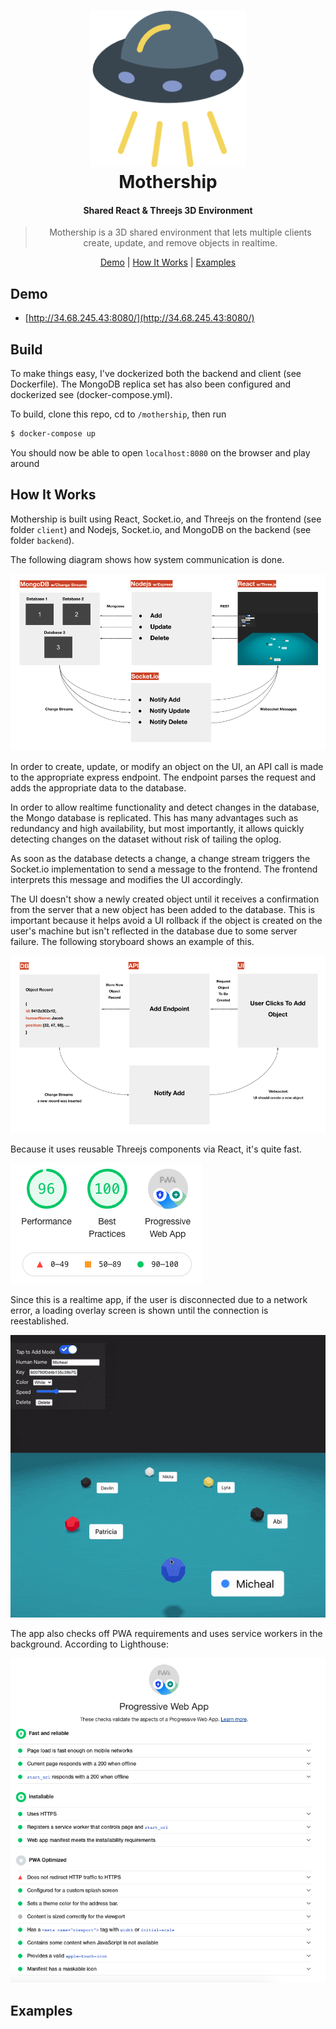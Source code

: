 

<h1 align="center">
  <a href="http://34.68.245.43:8080/"><img src="/assets/logo.png" width="250"/></a>
  <br>
  Mothership
</h1>

<h4 align="center">Shared React & Threejs 3D Environment </h4>


<blockquote align="center">
 Mothership is a 3D shared environment that lets multiple clients create, update, and remove objects in realtime.

</blockquote>

<p align="center">
  <a href="#demo">Demo</a>&nbsp;|&nbsp;<a href="#how-it-works">How It Works</a>&nbsp;|&nbsp;<a href="#examples">Examples</a>
</p>


## Demo
- [http://34.68.245.43:8080/](http://34.68.245.43:8080/)


## Build

To make things easy, I've dockerized both the backend and client (see Dockerfile). The MongoDB replica set has also been configured and dockerized see (docker-compose.yml).

To build, clone this repo, cd to `/mothership`, then run
```bash
$ docker-compose up
```

You should now be able to open `localhost:8080` on the browser and play around

## How It Works

Mothership is built using React, Socket.io, and Threejs on the frontend (see folder `client`) and Nodejs, Socket.io, and MongoDB on the backend (see folder `backend`). 

The following diagram shows how system communication is done.

![Mothership Architecture](./assets/architecture.png)

In order to create, update, or modify an object on the UI, an API call is made to the appropriate express endpoint.
The endpoint parses the request and adds the appropriate data to the database.

In order to allow realtime functionality and detect changes in the database,
the Mongo database is replicated. This has many advantages such as redundancy and high availability, but most importantly, it allows quickly detecting changes on the dataset without risk of tailing the oplog. 

As soon as the database detects a change, a change stream triggers the Socket.io implementation to send a message to the frontend. The frontend interprets this message and modifies the UI accordingly. 

The UI doesn't show a newly created object until it receives a confirmation from the server that a new object has been added to the database. This is important because it helps avoid a UI rollback if the object is created on the user's machine but isn't reflected in the database due to some server failure. The following storyboard shows an example of this.

![Mothership Architecture](./assets/story.png)

Because it uses reusable Threejs components via React, it's quite fast.

![Mothership Architecture](./assets/scores.png)

Since this is a realtime app, if the user is disconnected due to a network error, a loading overlay screen is shown until the connection is reestablished.

![Mothership Architecture](./assets/offline.gif)

The app also checks off PWA requirements and uses service workers in the background. According to Lighthouse:

![Mothership Architecture](./assets/performance.png)


## Examples



